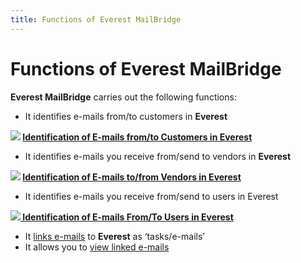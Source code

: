 ```yaml
---
title: Functions of Everest MailBridge
---
```


# Functions of Everest MailBridge


**Everest MailBridge**  carries out the following functions:

- It identifies  e-mails from/to  customers in **Everest**



**![]({{site.mb_baseurl}}/img/lens.gif) [Identification  of E-mails  from/to Customers in Everest]({{site.mb_baseurl}}/mailbridge/functions/customer-emails/identification_of_e_mails_from_to_customers_in_everest.html)**

- It identifies  e-mails you  receive from/send to vendors in **Everest**



**![]({{site.mb_baseurl}}/img/lens.gif) [Identification  of E-mails  to/from Vendors in Everest]({{site.mb_baseurl}}/mailbridge/functions/vendor-emails/identification_of_e_mails_to_from_vendors_in_everest.html)**

- It identifies  e-mails you  receive from/send to users in Everest



**![]({{site.mb_baseurl}}/img/lens.gif)[  Identification of E-mails  From/To Users in Everest]({{site.mb_baseurl}}/mailbridge/functions/user-emails/identification_of_e-mails_from_to_users_in_everest.html)**

- It [links  e-mails]({{site.mb_baseurl}}/mailbridge/functions/link-emails/link_e_mails_mailbridge.html)  to **Everest** as ‘tasks/e-mails’
- It allows you  to [view linked e-mails]({{site.mb_baseurl}}/mailbridge/functions/view-linked-e-mails/view_linked_e_mails_mailbridge.html)

